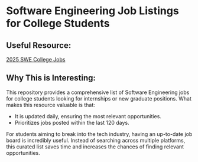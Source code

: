 # Software Engineering Job Listings for College Students

## Useful Resource:
[2025 SWE College Jobs](https://github.com/speedyapply/2025-SWE-College-Jobs)

## Why This is Interesting:
This repository provides a comprehensive list of Software Engineering jobs for college students looking for internships or new graduate positions. What makes this resource valuable is that:

- It is updated daily, ensuring the most relevant opportunities.
- Prioritizes jobs posted within the last 120 days.

For students aiming to break into the tech industry, having an up-to-date job board is incredibly useful. Instead of searching across multiple platforms, this curated list saves time and increases the chances of finding relevant opportunities.